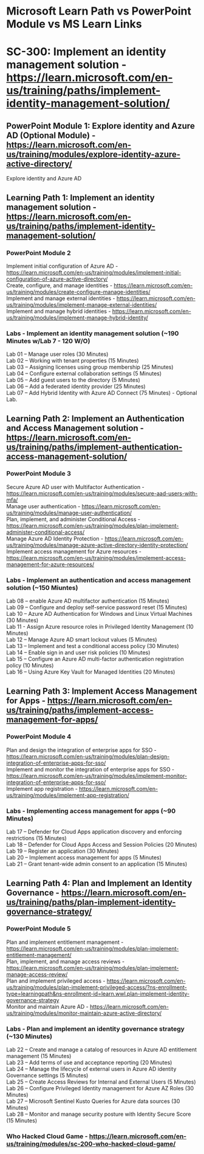 # Microsoft Learn Path vs PowerPoint Module vs MS Learn Links

# SC-300: Implement an identity management solution - https://learn.microsoft.com/en-us/training/paths/implement-identity-management-solution/

## PowerPoint Module 1: Explore identity and Azure AD (Optional Module) - https://learn.microsoft.com/en-us/training/modules/explore-identity-azure-active-directory/

Explore identity and Azure AD <br>

## Learning Path 1: Implement an identity management solution - https://learn.microsoft.com/en-us/training/paths/implement-identity-management-solution/

### PowerPoint Module 2

Implement initial configuration of Azure AD - https://learn.microsoft.com/en-us/training/modules/implement-initial-configuration-of-azure-active-directory/<br>
Create, configure, and manage identities - https://learn.microsoft.com/en-us/training/modules/create-configure-manage-identities/<br>
Implement and manage external identities - https://learn.microsoft.com/en-us/training/modules/implement-manage-external-identities/<br>
Implement and manage hybrid identities - https://learn.microsoft.com/en-us/training/modules/implement-manage-hybrid-identity/<br>

### Labs - Implement an identity management solution (~190 Minutes w/Lab 7 - 120 W/O)

Lab 01 – Manage user roles (30 Minutes) <br>
Lab 02 – Working with tenant properties (15 Minutes)<br>
Lab 03 – Assigning licenses using group membership (25 Minutes)<br>
Lab 04 – Configure external collaboration settings (5 Minutes)<br>
Lab 05 – Add guest users to the directory (5 Minutes)<br>
Lab 06 – Add a federated identity provider (25 Minutes)<br>
Lab 07 – Add Hybrid Identity with Azure AD Connect (75 Minutes) - Optional Lab.<br>

## Learning Path 2: Implement an Authentication and Access Management solution - https://learn.microsoft.com/en-us/training/paths/implement-authentication-access-management-solution/

### PowerPoint Module 3

Secure Azure AD user with Multifactor Authentication - https://learn.microsoft.com/en-us/training/modules/secure-aad-users-with-mfa/<br>
Manage user authentication - https://learn.microsoft.com/en-us/training/modules/manage-user-authentication/<br>
Plan, implement, and administer Conditional Access - https://learn.microsoft.com/en-us/training/modules/plan-implement-administer-conditional-access/<br>
Manage Azure AD Identity Protection - https://learn.microsoft.com/en-us/training/modules/manage-azure-active-directory-identity-protection/<br>
Implement access management for Azure resources - https://learn.microsoft.com/en-us/training/modules/implement-access-management-for-azure-resources/<br>

### Labs - Implement an authentication and access management solution (~150 Miuntes)

Lab 08 – enable Azure AD multifactor authentication (15 Minutes)<br>
Lab 09 – Configure and deploy self-service password reset (15 Minutes)<br>
Lab 10 – Azure AD Authentication for Windows and Linux Virtual Machines (30 Minutes)<br>
Lab 11 - Assign Azure resource roles in Privileged Identity Management (10 Minutes)<br>
Lab 12 – Manage Azure AD smart lockout values (5 Minutes)<br>
Lab 13 – Implement and test a conditional access policy (30 Minutes)<br>
Lab 14 – Enable sign in and user risk policies (10 Minutes)<br>
Lab 15 – Configure an Azure AD multi-factor authentication registration policy (10 Minutes)<br>
Lab 16 – Using Azure Key Vault for Managed Identities (20 Minutes)<br>

## Learning Path 3: Implement Access Management for Apps - https://learn.microsoft.com/en-us/training/paths/implement-access-management-for-apps/

### PowerPoint Module 4

Plan and design the integration of enterprise apps for SSO - https://learn.microsoft.com/en-us/training/modules/plan-design-integration-of-enterprise-apps-for-sso/<br>
Implement and monitor the integration of enterprise apps for SSO - https://learn.microsoft.com/en-us/training/modules/implement-monitor-integration-of-enterprise-apps-for-sso/<br>
Implement app registration - https://learn.microsoft.com/en-us/training/modules/implement-app-registration/<br>

### Labs - Implementing access management for apps (~90 Minutes)

Lab 17 – Defender for Cloud Apps application discovery and enforcing restrictions (15 Minutes)<br>
Lab 18 – Defender for Cloud Apps Access and Session Policies (20 Minutes)<br>
Lab 19 – Register an application (30 Minutes)<br>
Lab 20 – Implement access management for apps (5 Minutes)<br>
Lab 21 – Grant tenant-wide admin consent to an application (15 Minutes)<br>

## Learning Path 4: Plan and Implement an Identity Governance - https://learn.microsoft.com/en-us/training/paths/plan-implement-identity-governance-strategy/

### PowerPoint Module 5

Plan and implement entitlement management - https://learn.microsoft.com/en-us/training/modules/plan-implement-entitlement-management/<br>
Plan, implement, and manage access reviews - https://learn.microsoft.com/en-us/training/modules/plan-implement-manage-access-review/<br>
Plan and implement privileged access - https://learn.microsoft.com/en-us/training/modules/plan-implement-privileged-access/?ns-enrollment-type=learningpath&ns-enrollment-id=learn.wwl.plan-implement-identity-governance-strategy<br>
Monitor and maintain Azure AD - https://learn.microsoft.com/en-us/training/modules/monitor-maintain-azure-active-directory/<br>

### Labs - Plan and implement an identity governance strategy (~130 Minutes)

Lab 22 – Create and manage a catalog of resources in Azure AD entitlement management (15 Minutes)<br>
Lab 23 – Add terms of use and acceptance reporting (20 Minutes)<br>
Lab 24 – Manage the lifecycle of external users in Azure AD identity Governance settings (5 Minutes)<br>
Lab 25 – Create Access Reviews for Internal and External Users (5 Minutes)<br>
Lab 26 – Configure Privileged Identity management for Azure AZ Roles (30 Minutes)<br>
Lab 27 – Microsoft Sentinel Kusto Queries for Azure data sources (30 Minutes)<br>
Lab 28 – Monitor and manage security posture with Identity Secure Score (15 Minutes)<br>

### Who Hacked Cloud Game - https://learn.microsoft.com/en-us/training/modules/sc-200-who-hacked-cloud-game/

